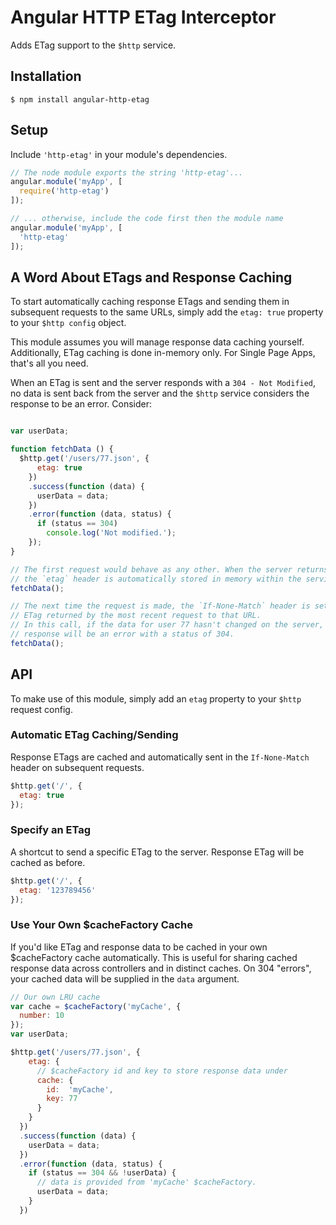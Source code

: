 # Angular HTTP ETag Interceptor
Adds ETag support to the `$http` service.


## Installation
`$ npm install angular-http-etag`


## Setup

Include `'http-etag'` in your module's dependencies.

``` javascript
// The node module exports the string 'http-etag'...
angular.module('myApp', [
  require('http-etag')
]);

// ... otherwise, include the code first then the module name
angular.module('myApp', [
  'http-etag'
]);
```


## A Word About ETags and Response Caching

To start automatically caching response ETags and sending them in subsequent requests to the same URLs, simply add the `etag: true` property to your `$http config` object.

This module assumes you will manage response data caching yourself. Additionally, ETag caching is done in-memory only. For Single Page Apps, that's all you need.

 When an ETag is sent and the server responds with a `304 - Not Modified`, no data is sent back from the server and the `$http` service considers the response to be an error. Consider:

``` javascript

var userData;

function fetchData () {
  $http.get('/users/77.json', {
      etag: true
    })
    .success(function (data) {
      userData = data;
    })
    .error(function (data, status) {
      if (status == 304)
        console.log('Not modified.');
    });
}

// The first request would behave as any other. When the server returns a response,
// the `etag` header is automatically stored in memory within the service.
fetchData();

// The next time the request is made, the `If-None-Match` header is set to the
// ETag returned by the most recent request to that URL.
// In this call, if the data for user 77 hasn't changed on the server, the
// response will be an error with a status of 304.
fetchData();

```

## API
To make use of this module, simply add an `etag` property to your `$http` request config.


### Automatic ETag Caching/Sending
Response ETags are cached and automatically sent in the `If-None-Match` header on subsequent requests.
``` javascript
$http.get('/', {
  etag: true
});
```

### Specify an ETag
A shortcut to send a specific ETag to the server. Response ETag will be cached as before.
``` javascript
$http.get('/', {
  etag: '123789456'
});
```

### Use Your Own $cacheFactory Cache
If you'd like ETag and response data to be cached in your own $cacheFactory cache automatically. This is useful for sharing cached response data across controllers and in distinct caches. On 304 "errors", your cached data will be supplied in the `data` argument.

``` javascript
// Our own LRU cache
var cache = $cacheFactory('myCache', {
  number: 10
});
var userData;

$http.get('/users/77.json', {
    etag: {
      // $cacheFactory id and key to store response data under
      cache: {
        id:  'myCache',
        key: 77
      }
    }
  })
  .success(function (data) {
    userData = data;
  })
  .error(function (data, status) {
    if (status == 304 && !userData) {
      // data is provided from 'myCache' $cacheFactory.
      userData = data;
    }
  })
```
